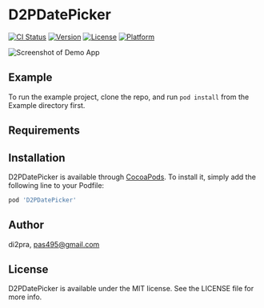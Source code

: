 # D2PDatePicker

[![CI Status](http://img.shields.io/travis/di2pra/D2PDatePicker.svg?style=flat)](https://travis-ci.org/di2pra/D2PDatePicker)
[![Version](https://img.shields.io/cocoapods/v/D2PDatePicker.svg?style=flat)](http://cocoapods.org/pods/D2PDatePicker)
[![License](https://img.shields.io/cocoapods/l/D2PDatePicker.svg?style=flat)](http://cocoapods.org/pods/D2PDatePicker)
[![Platform](https://img.shields.io/cocoapods/p/D2PDatePicker.svg?style=flat)](http://cocoapods.org/pods/D2PDatePicker)


![Screenshot of Demo App](https://github.com/di2pra/D2PDatePicker/raw/master/image/screen.png)


## Example

To run the example project, clone the repo, and run `pod install` from the Example directory first.

## Requirements

## Installation

D2PDatePicker is available through [CocoaPods](http://cocoapods.org). To install
it, simply add the following line to your Podfile:

```ruby
pod 'D2PDatePicker'
```

## Author

di2pra, pas495@gmail.com

## License

D2PDatePicker is available under the MIT license. See the LICENSE file for more info.
